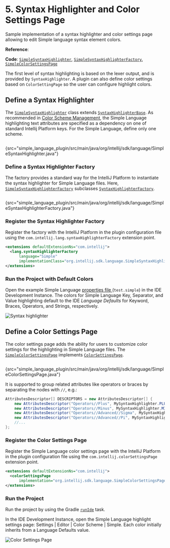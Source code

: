 # 5. Syntax Highlighter and Color Settings Page

<!-- Copyright 2000-2023 JetBrains s.r.o. and other contributors. Use of this source code is governed by the Apache 2.0 license that can be found in the LICENSE file. -->

<link-summary>Sample implementation of a syntax highlighter and color settings page allowing to edit Simple language syntax element colors.</link-summary>

<tldr>

**Reference**: [](syntax_highlighting_and_error_highlighting.md)

**Code**: [`SimpleSyntaxHighlighter`](%gh-sdk-samples%/simple_language_plugin/src/main/java/org/intellij/sdk/language/SimpleSyntaxHighlighter.java),
[`SimpleSyntaxHighlighterFactory`](%gh-sdk-samples%/simple_language_plugin/src/main/java/org/intellij/sdk/language/SimpleSyntaxHighlighterFactory.java),
[`SimpleColorSettingsPage`](%gh-sdk-samples%/simple_language_plugin/src/main/java/org/intellij/sdk/language/SimpleColorSettingsPage.java)

</tldr>

<include from="language_and_filetype.md" element-id="custom_language_tutorial_header"></include>

The first level of syntax highlighting is based on the lexer output, and is provided by `SyntaxHighlighter`.
A plugin can also define color settings based on `ColorSettingPage` so the user can configure highlight colors.

## Define a Syntax Highlighter

The [`SimpleSyntaxHighlighter`](%gh-sdk-samples%/simple_language_plugin/src/main/java/org/intellij/sdk/language/SimpleSyntaxHighlighter.java) class extends [`SyntaxHighlighterBase`](%gh-ic%/platform/editor-ui-api/src/com/intellij/openapi/fileTypes/SyntaxHighlighterBase.java).
As recommended in [Color Scheme Management](color_scheme_management.md#text-attribute-key-dependency), the Simple Language highlighting text attributes are specified as a dependency on one of standard Intellij Platform keys.
For the Simple Language, define only one scheme.

```java
```
{src="simple_language_plugin/src/main/java/org/intellij/sdk/language/SimpleSyntaxHighlighter.java"}

### Define a Syntax Highlighter Factory

The factory provides a standard way for the IntelliJ Platform to instantiate the syntax highlighter for Simple Language files.
Here, [`SimpleSyntaxHighlighterFactory`](%gh-sdk-samples%/simple_language_plugin/src/main/java/org/intellij/sdk/language/SimpleSyntaxHighlighterFactory.java)
subclasses [`SyntaxHighlighterFactory`](%gh-ic%/platform/editor-ui-api/src/com/intellij/openapi/fileTypes/SyntaxHighlighterFactory.java).

```java
```
{src="simple_language_plugin/src/main/java/org/intellij/sdk/language/SimpleSyntaxHighlighterFactory.java"}

### Register the Syntax Highlighter Factory

Register the factory with the IntelliJ Platform in the plugin configuration file using the `com.intellij.lang.syntaxHighlighterFactory` extension point.

```xml
<extensions defaultExtensionNs="com.intellij">
  <lang.syntaxHighlighterFactory
      language="Simple"
      implementationClass="org.intellij.sdk.language.SimpleSyntaxHighlighterFactory"/>
</extensions>
```

### Run the Project with Default Colors

Open the example Simple Language [properties file ](lexer_and_parser_definition.md#run-the-project) (`test.simple`) in the IDE Development Instance.
The colors for Simple Language Key, Separator, and Value highlighting default to the IDE _Language Defaults_ for Keyword, Braces, Operators, and Strings, respectively.

![Syntax highlighter](syntax_highlighter.png)

## Define a Color Settings Page

The color settings page adds the ability for users to customize color settings for the highlighting in Simple Language files.
The [`SimpleColorSettingsPage`](%gh-sdk-samples%/simple_language_plugin/src/main/java/org/intellij/sdk/language/SimpleColorSettingsPage.java)
implements [`ColorSettingsPage`](%gh-ic%/platform/platform-api/src/com/intellij/openapi/options/colors/ColorSettingsPage.java).

```java
```
{src="simple_language_plugin/src/main/java/org/intellij/sdk/language/SimpleColorSettingsPage.java"}

It is supported to group related attributes like operators or braces by separating the nodes with `//`, e.g.:

```java
AttributesDescriptor[] DESCRIPTORS = new AttributesDescriptor[] {
    new AttributesDescriptor("Operators//Plus", MySyntaxHighlighter.PLUS),
    new AttributesDescriptor("Operators//Minus", MySyntaxHighlighter.MINUS),
    new AttributesDescriptor("Operators//Advanced//Sigma", MySyntaxHighlighter.SIGMA),
    new AttributesDescriptor("Operators//Advanced//Pi", MySyntaxHighlighter.PI),
    //...
};
```

### Register the Color Settings Page

Register the Simple Language color settings page with the IntelliJ Platform in the plugin configuration file using the `com.intellij.colorSettingsPage` extension point.

```xml
<extensions defaultExtensionNs="com.intellij">
  <colorSettingsPage
      implementation="org.intellij.sdk.language.SimpleColorSettingsPage"/>
</extensions>
```

### Run the Project

Run the project by using the Gradle [`runIde`](creating_plugin_project.md#running-a-plugin-with-the-runide-gradle-task) task.

In the IDE Development Instance, open the Simple Language highlight settings page: <ui-path>Settings | Editor | Color Scheme | Simple</ui-path>.
Each color initially inherits from a <control>Language Defaults</control> value.

![Color Settings Page](color_settings_page.png)
